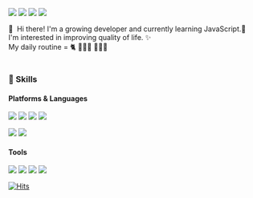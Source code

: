 <p>
  <a href="https://velog.io/@hourlyheejin" target="_blank"><img src="https://img.shields.io/badge/Blog-DD0B78?style=flat-square&logo=GitHub%20Sponsors&logoColor=white"/></a>
  <a href="mailto:developer.heejin@gmail.com" target="_blank"><img src="https://img.shields.io/badge/developerHeejin@gmail.com-EA4335?style=flat-square&logo=Gmail&logoColor=white"/></a>
  <a href="www.linkedin.com/in/HeejinNa" target="_blank"><img src="https://img.shields.io/badge/HeejinNa-0A66C2?style=flat-square&logo=Linkedin&logoColor=white"/></a>
  <a href="https://twitter.com/bonnyandhee" target="_blank"><img src="https://img.shields.io/badge/bonnyandhee-1DA1F2?style=flat-square&logo=Twitter&logoColor=white"/></a>
</p>

<p>
 👋&nbsp; Hi there! I'm a growing developer</b> and currently learning JavaScript.🌱 <br>
  I'm interested in improving quality of life. ✨ <br>
  My daily routine = 🐈 👩🏻‍💻 🏃🏻‍♀ <br><br>
</p>

### 💪 Skills
#### Platforms & Languages
<p> 
  <img src="https://img.shields.io/badge/HTML5-f16524?style=flat-square&logo=HTML5&logoColor=white"/>
  <img src="https://img.shields.io/badge/CSS3-28a4d8?style=flat-square&logo=CSS3&logoColor=white"/>
  <img src="https://img.shields.io/badge/Bootstrap4-bb43bf?style=flat-square&logo=Bootstrap&logoColor=white"/>
  <img src="https://img.shields.io/badge/JavaScript-F7DF1E?style=flat-square&logo=JavaScript&logoColor=black"/>
</p>
<p>
  <img src="https://img.shields.io/badge/Java-007396?style=flat-square&logo=Java&logoColor=white"/>
  <img src="https://img.shields.io/badge/Oracle-F80000?style=flat-square&logo=Oracle&logoColor=white"/>
</p>

#### Tools
<p>
  <img src="https://img.shields.io/badge/Git-F05032?style=flat-square&logo=Git&logoColor=white"/>
  <img src="https://img.shields.io/badge/Trello-0079bf?style=flat-square&logo=Trello&logoColor=white"/>
  <img src="https://img.shields.io/badge/Slack-ff61ed?style=flat-square&logo=Slack&logoColor=white"/>
  <img src="https://img.shields.io/badge/Notion-black?style=flat-square&logo=Notion&logoColor=white"/>
</p>

  
  [![Hits](https://hits.seeyoufarm.com/api/count/incr/badge.svg?url=https%3A%2F%2Fgithub.com%2Fheejinna&count_bg=%2387C9E3&title_bg=%23A5A3A3&icon=&icon_color=%23E7E7E7&title=hits&edge_flat=false)](https://hits.seeyoufarm.com)



<!--
**heejinna/heejinna** is a ✨ _special_ ✨ repository because its `README.md` (this file) appears on your GitHub profile.

Here are some ideas to get you started:

- 🔭 I’m currently working on ...
- 🌱 I’m currently learning ...
- 👯 I’m looking to collaborate on ...
- 🤔 I’m looking for help with ...
- 💬 Ask me about ...
- 📫 How to reach me: ...
- 😄 Pronouns: ...
- ⚡ Fun fact: ...
-->
